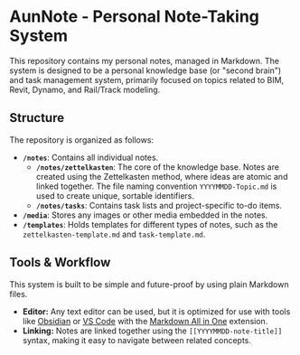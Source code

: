 # AunNote - Personal Note-Taking System

This repository contains my personal notes, managed in Markdown. The system is designed to be a personal knowledge base (or "second brain") and task management system, primarily focused on topics related to BIM, Revit, Dynamo, and Rail/Track modeling.

## Structure

The repository is organized as follows:

- **`/notes`**: Contains all individual notes.
  - **`/notes/zettelkasten`**: The core of the knowledge base. Notes are created using the Zettelkasten method, where ideas are atomic and linked together. The file naming convention `YYYYMMDD-Topic.md` is used to create unique, sortable identifiers.
  - **`/notes/tasks`**: Contains task lists and project-specific to-do items.
- **`/media`**: Stores any images or other media embedded in the notes.
- **`/templates`**: Holds templates for different types of notes, such as the `zettelkasten-template.md` and `task-template.md`.

## Tools & Workflow

This system is built to be simple and future-proof by using plain Markdown files.

- **Editor:** Any text editor can be used, but it is optimized for use with tools like [Obsidian](https://obsidian.md/) or [VS Code](https://code.visualstudio.com/) with the [Markdown All in One](https://marketplace.visualstudio.com/items?itemName=yzhang.markdown-all-in-one) extension.
- **Linking:** Notes are linked together using the `[[YYYYMMDD-note-title]]` syntax, making it easy to navigate between related concepts.
